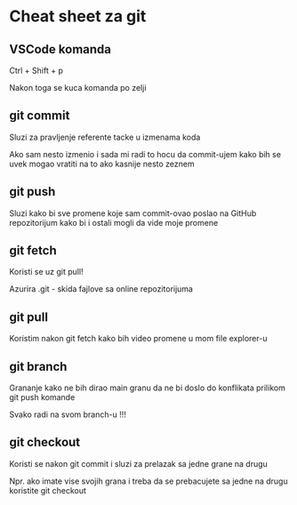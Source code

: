 # Cheat sheet za git

## VSCode komanda
Ctrl + Shift + p 

Nakon toga se kuca komanda po zelji

## git commit
Sluzi za pravljenje referente tacke u izmenama koda

Ako sam nesto izmenio i sada mi radi to hocu da commit-ujem kako bih se uvek mogao vratiti na to ako kasnije nesto zeznem

## git push
Sluzi kako bi sve promene koje sam commit-ovao poslao na GitHub repozitorijum kako bi i ostali mogli da vide moje promene

## git fetch
Koristi se uz git pull!

Azurira .git - skida fajlove sa online repozitorijuma

## git pull
Koristim nakon git fetch kako bih video promene u mom file explorer-u

## git branch
Grananje kako ne bih dirao main granu da ne bi doslo do konflikata prilikom git push komande

Svako radi na svom branch-u !!!

## git checkout
Koristi se nakon git commit i sluzi za prelazak sa jedne grane na drugu

Npr. ako imate vise svojih grana i treba da se prebacujete sa jedne na drugu koristite git checkout